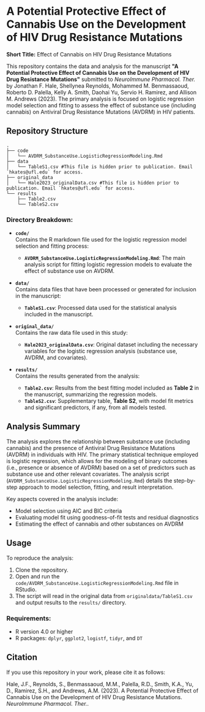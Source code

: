 # A Potential Protective Effect of Cannabis Use on the Development of HIV Drug Resistance Mutations

**Short Title:** Effect of Cannabis on HIV Drug Resistance Mutations

This repository contains the data and analysis for the manuscript **"A Potential Protective Effect of Cannabis Use on the Development of HIV Drug Resistance Mutations"** submitted to *NeuroImmune Pharmacol. Ther.* by Jonathan F. Hale, Shellynea Reynolds, Mohammed M. Benmassaoud, Roberto D. Palella, Kelly A. Smith, Daohai Yu, Servio H. Ramirez, and Allison M. Andrews (2023). The primary analysis is focused on logistic regression model selection and fitting to assess the effect of substance use (including cannabis) on Antiviral Drug Resistance Mutations (AVDRM) in HIV patients.

## Repository Structure

```plaintext  
.
├── code
│   └── AVDRM_SubstanceUse.LogisticRegressionModeling.Rmd
├── data
│   └── TableS1.csv #This file is hidden prior to publication. Email `hkates@ufl.edu` for access.
├── original_data
│   └── Hale2023_originalData.csv #This file is hidden prior to publication. Email `hkates@ufl.edu` for access.
└── results
    ├── Table2.csv
    └── TableS2.csv
```  

### Directory Breakdown:
- **`code/`**  
  Contains the R markdown file used for the logistic regression model selection and fitting process:
  - **`AVDRM_SubstanceUse.LogisticRegressionModeling.Rmd`**: The main analysis script for fitting logistic regression models to evaluate the effect of substance use on AVDRM.
  
- **`data/`**  
  Contains data files that have been processed or generated for inclusion in the manuscript:
  - **`TableS1.csv`**: Processed data used for the statistical analysis included in the manuscript.

- **`original_data/`**  
  Contains the raw data file used in this study:
  - **`Hale2023_originalData.csv`**: Original dataset including the necessary variables for the logistic regression analysis (substance use, AVDRM, and covariates).

- **`results/`**  
  Contains the results generated from the analysis:
  - **`Table2.csv`**: Results from the best fitting model included as **Table 2** in the manuscript, summarizing the regression models.
  - **`TableS2.csv`**: Supplementary table, **Table S2**, with model fit metrics and significant predictors, if any, from all models tested.

## Analysis Summary

The analysis explores the relationship between substance use (including cannabis) and the presence of Antiviral Drug Resistance Mutations (AVDRM) in individuals with HIV. The primary statistical technique employed is logistic regression, which allows for the modeling of binary outcomes (i.e., presence or absence of AVDRM) based on a set of predictors such as substance use and other relevant covariates. The analysis script (`AVDRM_SubstanceUse.LogisticRegressionModeling.Rmd`) details the step-by-step approach to model selection, fitting, and result interpretation.

Key aspects covered in the analysis include:
- Model selection using AIC and BIC criteria
- Evaluating model fit using goodness-of-fit tests and residual diagnostics
- Estimating the effect of cannabis and other substances on AVDRM

## Usage

To reproduce the analysis:
1. Clone the repository.
2. Open and run the `code/AVDRM_SubstanceUse.LogisticRegressionModeling.Rmd` file in RStudio.
3. The script will read in the original data from `originaldata/TableS1.csv` and output results to the `results/` directory.

### Requirements:
- R version 4.0 or higher
- R packages: `dplyr`, `ggplot2`, `logistf`, `tidyr`, and `DT`

## Citation

If you use this repository in your work, please cite it as follows:

Hale, J.F., Reynolds, S., Benmassaoud, M.M., Palella, R.D., Smith, K.A., Yu, D., Ramirez, S.H., and Andrews, A.M. (2023). A Potential Protective Effect of Cannabis Use on the Development of HIV Drug Resistance Mutations. *NeuroImmune Pharmacol. Ther.*.


